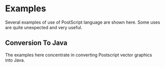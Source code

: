 
# Examples

Several examples of use of PostScript language are shown here. Some uses are quite unexpected and very useful.

## Conversion To Java

The examples here concentrate in converting Postscript vector graphics into Java.


